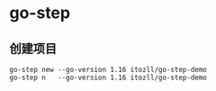 # go-step

## 创建项目

```
go-step new --go-version 1.16 itozll/go-step-demo
go-step n   --go-version 1.16 itozll/go-step-demo
```